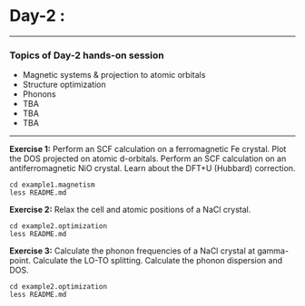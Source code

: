 # Day-2 :
---------

### Topics of Day-2 hands-on session

- Magnetic systems & projection to atomic orbitals
- Structure optimization
- Phonons
- TBA
- TBA
- TBA

-----------

**Exercise 1:** Perform an SCF calculation
                on a ferromagnetic Fe crystal.
                Plot the DOS projected on atomic d-orbitals.
                Perform an SCF calculation
                on an antiferromagnetic NiO crystal.
                Learn about the DFT+U (Hubbard) correction.

    cd example1.magnetism
    less README.md

**Exercise 2:** Relax the cell and atomic positions
                of a NaCl crystal.

    cd example2.optimization
    less README.md

**Exercise 3:** Calculate the phonon frequencies
                of a NaCl crystal at gamma-point.
                Calculate the LO-TO splitting.
                Calculate the phonon dispersion and DOS.

    cd example2.optimization
    less README.md
